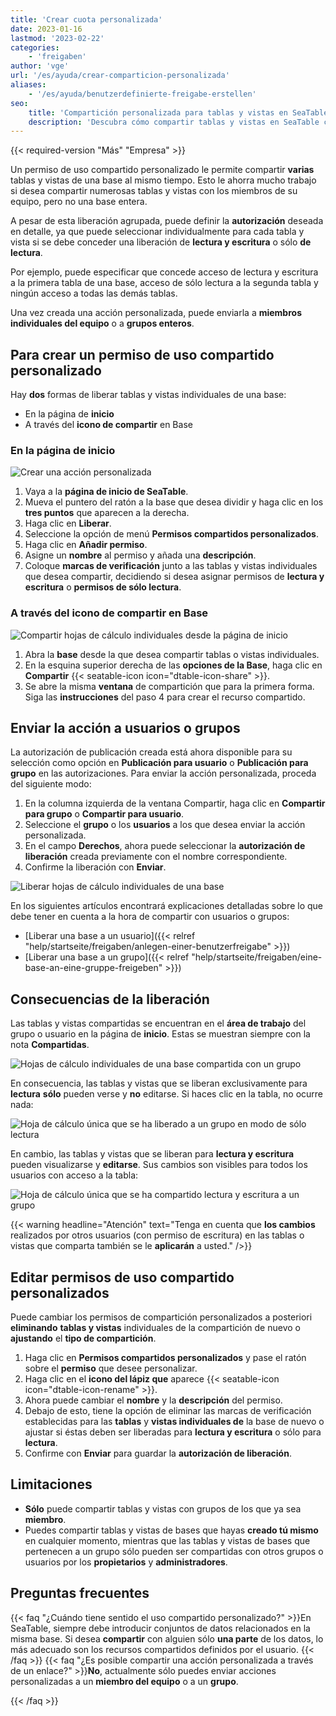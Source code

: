 ```yaml
---
title: 'Crear cuota personalizada'
date: 2023-01-16
lastmod: '2023-02-22'
categories:
    - 'freigaben'
author: 'vge'
url: '/es/ayuda/crear-comparticion-personalizada'
aliases:
    - '/es/ayuda/benutzerdefinierte-freigabe-erstellen'
seo:
    title: 'Compartición personalizada para tablas y vistas en SeaTable'
    description: 'Descubra cómo compartir tablas y vistas en SeaTable con permisos personalizados de lectura y edición de manera fácil y flexible.'
---
```


{{< required-version "Más" "Empresa" >}}

Un permiso de uso compartido personalizado le permite compartir **varias** tablas y vistas de una base al mismo tiempo. Esto le ahorra mucho trabajo si desea compartir numerosas tablas y vistas con los miembros de su equipo, pero no una base entera.

A pesar de esta liberación agrupada, puede definir la **autorización** deseada en detalle, ya que puede seleccionar individualmente para cada tabla y vista si se debe conceder una liberación de **lectura y escritura** o sólo **de lectura**.

Por ejemplo, puede especificar que concede acceso de lectura y escritura a la primera tabla de una base, acceso de sólo lectura a la segunda tabla y ningún acceso a todas las demás tablas.

Una vez creada una acción personalizada, puede enviarla a **miembros individuales del equipo** o a **grupos enteros**.

## Para crear un permiso de uso compartido personalizado

Hay **dos** formas de liberar tablas y vistas individuales de una base:

- En la página de **inicio**
- A través del **icono de compartir** en Base

### En la página de inicio

![Crear una acción personalizada](images/Benutzerdefinierte-Freigabe-erstellen.gif)

1. Vaya a la **página de inicio de SeaTable**.
2. Mueva el puntero del ratón a la base que desea dividir y haga clic en los **tres puntos** que aparecen a la derecha.
3. Haga clic en **Liberar**.
4. Seleccione la opción de menú **Permisos compartidos personalizados**.
5. Haga clic en **Añadir permiso**.
6. Asigne un **nombre** al permiso y añada una **descripción**.
7. Coloque **marcas de verificación** junto a las tablas y vistas individuales que desea compartir, decidiendo si desea asignar permisos de **lectura y escritura** o **permisos de sólo lectura**.

### A través del icono de compartir en Base

![Compartir hojas de cálculo individuales desde la página de inicio](images/share-single-tablesheets-from-the-base-options.png)

1. Abra la **base** desde la que desea compartir tablas o vistas individuales.
2. En la esquina superior derecha de las **opciones de la Base**, haga clic en **Compartir** {{< seatable-icon icon="dtable-icon-share" >}}.
3. Se abre la misma **ventana** de compartición que para la primera forma. Siga las **instrucciones** del paso 4 para crear el recurso compartido.

## Enviar la acción a usuarios o grupos

La autorización de publicación creada está ahora disponible para su selección como opción en **Publicación para usuario** o **Publicación para grupo** en las autorizaciones. Para enviar la acción personalizada, proceda del siguiente modo:

1. En la columna izquierda de la ventana Compartir, haga clic en **Compartir para grupo** o **Compartir para usuario**.
2. Seleccione el **grupo** o los **usuarios** a los que desea enviar la acción personalizada.
3. En el campo **Derechos**, ahora puede seleccionar la **autorización de liberación** creada previamente con el nombre correspondiente.
4. Confirme la liberación con **Enviar**.

![Liberar hojas de cálculo individuales de una base](images/share-sinlge-table-sheets-to-a-group-1.gif)

En los siguientes artículos encontrará explicaciones detalladas sobre lo que debe tener en cuenta a la hora de compartir con usuarios o grupos:

- [Liberar una base a un usuario]({{< relref "help/startseite/freigaben/anlegen-einer-benutzerfreigabe" >}})
- [Liberar una base a un grupo]({{< relref "help/startseite/freigaben/eine-base-an-eine-gruppe-freigeben" >}})

## Consecuencias de la liberación

Las tablas y vistas compartidas se encuentran en el **área de trabajo** del grupo o usuario en la página de **inicio**. Estas se muestran siempre con la nota **Compartidas**.

![Hojas de cálculo individuales de una base compartida con un grupo](images/how-shared-single-table-sheets-are-marked.png)

En consecuencia, las tablas y vistas que se liberan exclusivamente para **lectura** **sólo** pueden verse y **no** editarse. Si haces clic en la tabla, no ocurre nada:

![Hoja de cálculo única que se ha liberado a un grupo en modo de sólo lectura](images/shared-table-pages-only-read.gif)

En cambio, las tablas y vistas que se liberan para **lectura y escritura** pueden visualizarse y **editarse**. Sus cambios son visibles para todos los usuarios con acceso a la tabla:

![Hoja de cálculo única que se ha compartido lectura y escritura a un grupo](images/shared-table-pages-read-and-write.gif)

{{< warning  headline="Atención"  text="Tenga en cuenta que **los cambios** realizados por otros usuarios (con permiso de escritura) en las tablas o vistas que comparta también se le **aplicarán** a usted." />}}

## Editar permisos de uso compartido personalizados

Puede cambiar los permisos de compartición personalizados a posteriori **eliminando** **tablas y vistas** individuales de la compartición de nuevo o **ajustando** el **tipo de compartición**.

1. Haga clic en **Permisos compartidos personalizados** y pase el ratón sobre el **permiso** que desee personalizar.
2. Haga clic en el **icono del lápiz que** aparece {{< seatable-icon icon="dtable-icon-rename" >}}.
3. Ahora puede cambiar el **nombre** y la **descripción** del permiso.
4. Debajo de esto, tiene la opción de eliminar las marcas de verificación establecidas para las **tablas** y **vistas individuales de** la base de nuevo o ajustar si éstas deben ser liberadas para **lectura y escritura** o sólo para **lectura**.
5. Confirme con **Enviar** para guardar la **autorización de liberación**.

## Limitaciones

- **Sólo** puede compartir tablas y vistas con grupos de los que ya sea **miembro**.
- Puedes compartir tablas y vistas de bases que hayas **creado tú mismo** en cualquier momento, mientras que las tablas y vistas de bases que pertenecen a un grupo sólo pueden ser compartidas con otros grupos o usuarios por los **propietarios** y **administradores**.

## Preguntas frecuentes

{{< faq "¿Cuándo tiene sentido el uso compartido personalizado?" >}}En SeaTable, siempre debe introducir conjuntos de datos relacionados en la misma base. Si desea **compartir** con alguien sólo **una parte** de los datos, lo más adecuado son los recursos compartidos definidos por el usuario.
{{< /faq >}}
{{< faq "¿Es posible compartir una acción personalizada a través de un enlace?" >}}**No**, actualmente sólo puedes enviar acciones personalizadas a un **miembro del equipo** o a un **grupo**.

{{< /faq >}}

